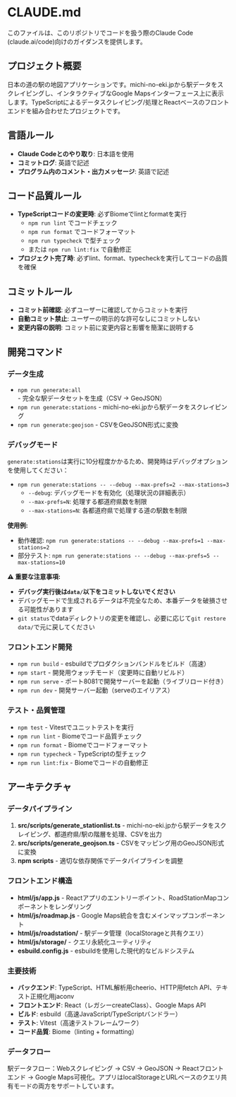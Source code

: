 # CLAUDE.md

このファイルは、このリポジトリでコードを扱う際のClaude Code (claude.ai/code)向けのガイダンスを提供します。

## プロジェクト概要

日本の道の駅の地図アプリケーションです。michi-no-eki.jpから駅データをスクレイピングし、インタラクティブなGoogle Mapsインターフェース上に表示します。TypeScriptによるデータスクレイピング/処理とReactベースのフロントエンドを組み合わせたプロジェクトです。

## 言語ルール

- **Claude Codeとのやり取り**: 日本語を使用
- **コミットログ**: 英語で記述
- **プログラム内のコメント・出力メッセージ**: 英語で記述

## コード品質ルール

- **TypeScriptコードの変更時**: 必ずBiomeでlintとformatを実行
  - `npm run lint` でコードチェック
  - `npm run format` でコードフォーマット
  - `npm run typecheck` で型チェック
  - または `npm run lint:fix` で自動修正
- **プロジェクト完了時**: 必ずlint、format、typecheckを実行してコードの品質を確保

## コミットルール

- **コミット前確認**: 必ずユーザーに確認してからコミットを実行
- **自動コミット禁止**: ユーザーの明示的な許可なしにコミットしない
- **変更内容の説明**: コミット前に変更内容と影響を簡潔に説明する

## 開発コマンド

### データ生成
- `npm run generate:all` - 完全な駅データセットを生成（CSV → GeoJSON）
- `npm run generate:stations` - michi-no-eki.jpから駅データをスクレイピング
- `npm run generate:geojson` - CSVをGeoJSON形式に変換

### デバッグモード
`generate:stations`は実行に10分程度かかるため、開発時はデバッグオプションを使用してください：

- `npm run generate:stations -- --debug --max-prefs=2 --max-stations=3`
  - `--debug`: デバッグモードを有効化（処理状況の詳細表示）
  - `--max-prefs=N`: 処理する都道府県数を制限
  - `--max-stations=N`: 各都道府県で処理する道の駅数を制限

**使用例:**
- 動作確認: `npm run generate:stations -- --debug --max-prefs=1 --max-stations=2`
- 部分テスト: `npm run generate:stations -- --debug --max-prefs=5 --max-stations=10`

**⚠️ 重要な注意事項:**
- **デバッグ実行後は`data/`以下をコミットしないでください**
- デバッグモードで生成されるデータは不完全なため、本番データを破損させる可能性があります
- `git status`でdataディレクトリの変更を確認し、必要に応じて`git restore data/`で元に戻してください

### フロントエンド開発
- `npm run build` - esbuildでプロダクションバンドルをビルド（高速）
- `npm start` - 開発用ウォッチモード（変更時に自動リビルド）
- `npm run serve` - ポート8081で開発サーバーを起動（ライブリロード付き）
- `npm run dev` - 開発サーバー起動（serveのエイリアス）

### テスト・品質管理
- `npm test` - Vitestでユニットテストを実行
- `npm run lint` - Biomeでコード品質チェック
- `npm run format` - Biomeでコードフォーマット
- `npm run typecheck` - TypeScriptの型チェック
- `npm run lint:fix` - Biomeでコードの自動修正


## アーキテクチャ

### データパイプライン
1. **src/scripts/generate_stationlist.ts** - michi-no-eki.jpから駅データをスクレイピング、都道府県/駅の階層を処理、CSVを出力
2. **src/scripts/generate_geojson.ts** - CSVをマッピング用のGeoJSON形式に変換
3. **npm scripts** - 適切な依存関係でデータパイプラインを調整

### フロントエンド構造
- **html/js/app.js** - Reactアプリのエントリーポイント、RoadStationMapコンポーネントをレンダリング
- **html/js/roadmap.js** - Google Maps統合を含むメインマップコンポーネント
- **html/js/roadstation/** - 駅データ管理（localStorageと共有クエリ）
- **html/js/storage/** - クエリ永続化ユーティリティ
- **esbuild.config.js** - esbuildを使用した現代的なビルドシステム

### 主要技術
- **バックエンド**: TypeScript、HTML解析用cheerio、HTTP用fetch API、テキスト正規化用jaconv
- **フロントエンド**: React（レガシーcreateClass）、Google Maps API
- **ビルド**: esbuild（高速JavaScript/TypeScriptバンドラー）
- **テスト**: Vitest（高速テストフレームワーク）
- **コード品質**: Biome（linting + formatting）

### データフロー
駅データフロー：Webスクレイピング → CSV → GeoJSON → Reactフロントエンド → Google Maps可視化。アプリはlocalStorageとURLベースのクエリ共有モードの両方をサポートしています。
